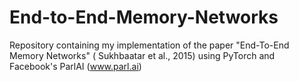 # End-to-End-Memory-Networks
Repository containing my implementation of the paper "End-To-End Memory Networks" ( Sukhbaatar et al., 2015) using PyTorch and Facebook's ParlAI (www.parl.ai)

